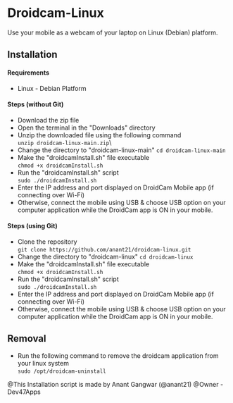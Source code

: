 # Droidcam-Linux
Use your mobile as a webcam of your laptop on Linux (Debian) platform.

## Installation

#### Requirements
  * Linux - Debian Platform
  
#### Steps (without Git)
  * Download the zip file
  * Open the terminal in the "Downloads" directory
  * Unzip the downloaded file using the following command \
   ` unzip droidcam-linux-main.zip `\
  * Change the directory to "droidcam-linux-main"
   ` cd droidcam-linux-main `
  * Make the "droidcamInstall.sh" file executable \
   ` chmod +x droidcamInstall.sh `
  * Run the "droidcamInstall.sh" script \
   ` sudo ./droidcamInstall.sh `
  * Enter the IP address and port displayed on DroidCam Mobile app (if connecting over Wi-Fi)
  * Otherwise, connect the mobile using USB & choose USB option on your computer application while the DroidCam app is ON in your mobile.
  
#### Steps (using Git)
  * Clone the repository \
   ` git clone https://github.com/anant21/droidcam-linux.git `
  * Change the directory to "droidcam-linux"
   ` cd droidcam-linux ` 
  * Make the "droidcamInstall.sh" file executable \
   ` chmod +x droidcamInstall.sh `
  * Run the "droidcamInstall.sh" script \
   ` sudo ./droidcamInstall.sh `
  * Enter the IP address and port displayed on DroidCam Mobile app (if connecting over Wi-Fi)
  * Otherwise, connect the mobile using USB & choose USB option on your computer application while the DroidCam app is ON in your mobile.
  
## Removal
  * Run the following command to remove the droidcam application from your linux system \
   ` sudo /opt/droidcam-uninstall `

@This Installation script is made by Anant Gangwar (@anant21)
@Owner - Dev47Apps
